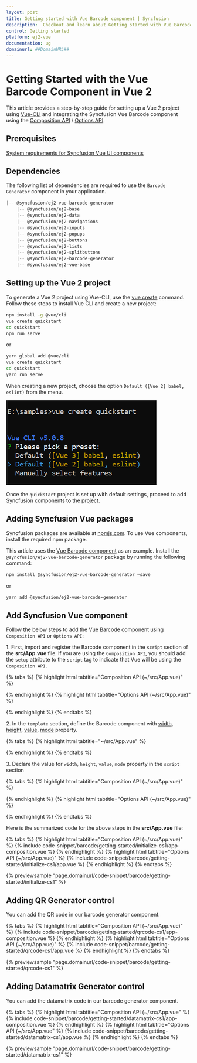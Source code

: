 ```yaml
---
layout: post
title: Getting started with Vue Barcode component | Syncfusion
description:  Checkout and learn about Getting started with Vue Barcode component of Syncfusion Essential JS 2 and more details.
control: Getting started 
platform: ej2-vue
documentation: ug
domainurl: ##DomainURL##
---
```


# Getting Started with the Vue Barcode Component in Vue 2

This article provides a step-by-step guide for setting up a Vue 2 project using [Vue-CLI](https://cli.vuejs.org/) and integrating the Syncfusion Vue Barcode component using the [Composition API](https://vuejs.org/guide/introduction.html#composition-api) / [Options API](https://vuejs.org/guide/introduction.html#options-api).

## Prerequisites

[System requirements for Syncfusion Vue UI components](https://ej2.syncfusion.com/vue/documentation/system-requirements/)

## Dependencies

The following list of dependencies are required to use the `Barcode Generator` component in your application.

```javascript
|-- @syncfusion/ej2-vue-barcode-generator
    |-- @syncfusion/ej2-base
    |-- @syncfusion/ej2-data
    |-- @syncfusion/ej2-navigations
    |-- @syncfusion/ej2-inputs
    |-- @syncfusion/ej2-popups
    |-- @syncfusion/ej2-buttons
    |-- @syncfusion/ej2-lists
    |-- @syncfusion/ej2-splitbuttons
    |-- @syncfusion/ej2-barcode-generator
    |-- @syncfusion/ej2-vue-base
```

## Setting up the Vue 2 project

To generate a Vue 2 project using Vue-CLI, use the [vue create](https://cli.vuejs.org/#getting-started) command. Follow these steps to install Vue CLI and create a new project:

```bash
npm install -g @vue/cli
vue create quickstart
cd quickstart
npm run serve
```

or

```bash
yarn global add @vue/cli
vue create quickstart
cd quickstart
yarn run serve
```

When creating a new project, choose the option `Default ([Vue 2] babel, eslint)` from the menu.

![Vue 2 project](../appearance/images/vue2-terminal.png)

Once the `quickstart` project is set up with default settings, proceed to add Syncfusion components to the project.

## Adding Syncfusion Vue packages

Syncfusion packages are available at [npmjs.com](https://www.npmjs.com/search?q=ej2-vue). To use Vue components, install the required npm package.

This article uses the [Vue Barcode component](https://www.syncfusion.com/vue-components/vue-barcode) as an example. Install the `@syncfusion/ej2-vue-barcode-generator` package by running the following command:

```bash
npm install @syncfusion/ej2-vue-barcode-generator –save
```
or

```bash
yarn add @syncfusion/ej2-vue-barcode-generator
```

## Add Syncfusion Vue component

Follow the below steps to add the Vue Barcode component using `Composition API` or `Options API`:

1\. First, import and register the Barcode component in the `script` section of the **src/App.vue** file. If you are using the `Composition API`, you should add the `setup` attribute to the `script` tag to indicate that Vue will be using the `Composition API`.

{% tabs %}
{% highlight html tabtitle="Composition API (~/src/App.vue)" %}

<script setup>
    import { QRCodeGeneratorComponent as EjsQrcodegenerator } from '@syncfusion/ej2-vue-barcode-generator';
</script>

{% endhighlight %}
{% highlight html tabtitle="Options API (~/src/App.vue)" %}

<script>
import { QRCodeGeneratorComponent } from '@syncfusion/ej2-vue-barcode-generator';
export default {
    components: {
        'ejs-qrcodegenerator': QRCodeGeneratorComponent
    }
}
</script>

{% endhighlight %}
{% endtabs %}

2\. In the `template` section, define the Barcode component with [width](https://ej2.syncfusion.com/vue/documentation/api/barcode/barcodeModel/#width), [height](https://ej2.syncfusion.com/vue/documentation/api/barcode/barcodeModel/#height), [value](https://ej2.syncfusion.com/vue/documentation/api/barcode/barcodeModel/#value), [mode](https://ej2.syncfusion.com/vue/documentation/api/barcode/barcodeModel/#mode) property.

{% tabs %}
{% highlight html tabtitle="~/src/App.vue" %}

<template>
    <div id="app" class="barcodeStyle">
        <ejs-qrcodegenerator
              id="barcode"
              ref="barcodeControl"
              :width="width"
              :height="height"
              :value="value"
              :mode="mode"
            ></ejs-qrcodegenerator>


    </div>
</template>

{% endhighlight %}
{% endtabs %}

3\. Declare the value for `width`, `height`, `value`, `mode` property in the `script` section

{% tabs %}
{% highlight html tabtitle="Composition API (~/src/App.vue)" %}

<script setup>
const width = "200px";
const height = "150px";
const type = "Codabar";
const value = "123456789";
const mode = "SVG";
</script>

{% endhighlight %}
{% highlight html tabtitle="Options API (~/src/App.vue)" %}

<script>
data () {
        return {
            width: "200px",
            height: "150px",
            type: "Codabar",
            value: "123456789",
            mode: "SVG",
        }
    }
</script>

{% endhighlight %}
{% endtabs %}

Here is the summarized code for the above steps in the **src/App.vue** file:

{% tabs %}
{% highlight html tabtitle="Composition API (~/src/App.vue)" %}
{% include code-snippet/barcode/getting-started/initialize-cs1/app-composition.vue %}
{% endhighlight %}
{% highlight html tabtitle="Options API (~/src/App.vue)" %}
{% include code-snippet/barcode/getting-started/initialize-cs1/app.vue %}
{% endhighlight %}
{% endtabs %}
        
{% previewsample "page.domainurl/code-snippet/barcode/getting-started/initialize-cs1" %}

## Adding QR Generator control

You can add the QR code in our barcode generator component.

{% tabs %}
{% highlight html tabtitle="Composition API (~/src/App.vue)" %}
{% include code-snippet/barcode/getting-started/qrcode-cs1/app-composition.vue %}
{% endhighlight %}
{% highlight html tabtitle="Options API (~/src/App.vue)" %}
{% include code-snippet/barcode/getting-started/qrcode-cs1/app.vue %}
{% endhighlight %}
{% endtabs %}
        
{% previewsample "page.domainurl/code-snippet/barcode/getting-started/qrcode-cs1" %}

## Adding Datamatrix Generator control

You can add the datamatrix code in our barcode generator component.

{% tabs %}
{% highlight html tabtitle="Composition API (~/src/App.vue" %}
{% include code-snippet/barcode/getting-started/datamatrix-cs1/app-composition.vue %}
{% endhighlight %}
{% highlight html tabtitle="Options API (~/src/App.vue" %}
{% include code-snippet/barcode/getting-started/datamatrix-cs1/app.vue %}
{% endhighlight %}
{% endtabs %}
        
{% previewsample "page.domainurl/code-snippet/barcode/getting-started/datamatrix-cs1" %}